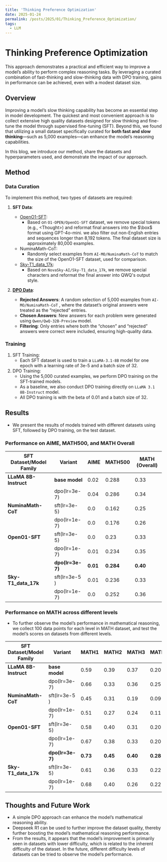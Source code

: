 ```yaml
---
title: 'Thinking Preference Optimization'
date: 2025-01-24
permalink: /posts/2025/01/Thinking_Preference_Optimization/
tags:
  - LLM
---
```


# Thinking Preference Optimization

This approach demonstrates a practical and efficient way to improve a model’s ability to perform complex reasoning tasks. By leveraging a curated combination of fast-thinking and slow-thinking data with DPO training, gains in performance can be achieved, even with a modest dataset size.

## Overview

Improving a model’s slow thinking capability has become an essential step in model development. The quickest and most convenient approach is to collect extensive high quality datasets designed for slow thinking and fine-tune the model through supervised fine-tuning (SFT). Beyond this, we found that utilizing a small dataset specifically curated for **both fast and slow thinking**—such as 5,000 examples—can enhance the model’s reasoning capabilities. 

In this blog, we introduce our method, share the datasets and hyperparameters used, and demonstrate the impact of our approach.

## Method

### Data Curation
To implement this method, two types of datasets are required:
1. **SFT Data**:
    - [OpenO1-SFT](https://huggingface.co/datasets/VanWang/OpenO1-SFT-Pro-Filter): 
        - Based on `O1-OPEN/OpenO1-SFT` dataset, we remove special tokens (e.g., <Thought\>) and reformat final answers into the $\box$ format using GPT-4o-mini. we also filter out non-English entries and sequences longer than 8,192 tokens. The final dataset size is approximately 80,000 examples.
    - NuminaMath-CoT:
        - Randomly select examples from `AI-MO/NuminaMath-CoT` to match the size of the OpenO1-SFT dataset, used for comparison.
    - [Sky-T1_data_17k](https://huggingface.co/datasets/VanWang/SKY-SFT): 
        - Based on `NovaSky-AI/Sky-T1_data_17k`, we remove special characters and reformat the final answer into QWQ's output style.
    
2. **[DPO Data](https://huggingface.co/datasets/VanWang/NuminaMath-CoT_O1_Qwq)**:
    - **Rejected Answers**: A random selection of 5,000 examples from `AI-MO/NuminaMath-CoT` , where the dataset’s original answers were treated as the “rejected” entries.
    - **Chosen Answers**: New answers for each problem were generated using `Qwen/QwQ-32B-Preview` model.
    - **Filtering**: Only entries where both the “chosen” and “rejected” answers were correct were included, ensuring high-quality data.

### Training
1.	SFT Training:
	- Each SFT dataset is used to train a `LLaMA-3.1-8B` model for one epoch with a learning rate of 3e-5 and a batch size of 32.
2.	DPO Training:
	- Using the 5,000 curated examples, we perform DPO training on the SFT-trained models.
	- As a baseline, we also conduct DPO training directly on `LLaMA 3.1 8B-Instruct` model.
	- All DPO training is with the beta of 0.01 and a batch size of 32.
    

## Results

- We present the results of models trained with different datasets using SFT, followed by DPO training, on the test dataset.

### Performance on AIME, MATH500, and MATH Overall 


| **SFT Dataset/Model Family** | **Variant**                 | **AIME** | **MATH500** | **MATH (Overall)** |
| ---------------------------- | --------------------------- | -------- | ----------- | ------------------ |
| **LLaMA 8B-Instruct**        | **base model**              | 0.02     | 0.288       | 0.33               |
|                              | dpo(lr=3e-7) | 0.04     | 0.286       | 0.34               |
|  **NuminaMath-CoT**  | sft(lr=3e-5) | 0.0      | 0.162       | 0.25               |
|            | dpo(lr=1e-7) | 0.0      | 0.176       | 0.26            |
|  **OpenO1-SFT**              | sft(lr=3e-5)            | 0.0      | 0.23        | 0.33               |
|                              | dpo(lr=1e-7) | 0.01     | 0.234       | 0.35               |
|                              | **dpo(lr=3e-7)** | **0.01**     | **0.284**      | **0.40**               |
|  **Sky-T1_data_17k**      | sft(lr=3e-5 )            | 0.01     | 0.236       | 0.33               |
|         | dpo(lr=1e-7) | 0.0      | 0.252       | 0.36                                     |

    
    
### Performance on MATH across different levels 
- To further observe the model’s performance in mathematical reasoning, we collect 100 data points for each level in MATH dataset, and test the model’s scores on datasets from different levels.


| **SFT Dataset/Model Family** | **Variant**              | **MATH1** | **MATH2** | **MATH3** | **MATH4** | **MATH5** |
| ---------------------------- | ------------------------ | --------- | --------- | --------- | --------- | --------- |
| **LLaMA 8B-Instruct**        | **base model**           | 0.59      | 0.39      | 0.37      | 0.20      | 0.10      |
|                              | dpo(lr=3e-7) | 0.66      | 0.33      | 0.36      | 0.25      | 0.13      |
|   **NuminaMath-CoT**    | sft(lr=3e-5 )         | 0.45      | 0.31      | 0.19      | 0.09      | 0.05      |
|                         | dpo(lr=1e-7) | 0.51      | 0.27      | 0.24      | 0.11      | 0.01      |
|  **OpenO1-SFT**       | sft(lr=3e-5)         | 0.58      | 0.40      | 0.31      | 0.20      | 0.10      |
|                       | dpo(lr=1e-7) | 0.67      | 0.38      | 0.33      | 0.20      | 0.09      |
|                              | **dpo(lr=3e-7)** | **0.73**      | **0.45**      | **0.40**      | **0.28**      | **0.09**      |
|  **Sky-T1_data_17k**   | sft(lr=3e-5)      | 0.61      | 0.36      | 0.33      | 0.22      | 0.08      |
|                       | dpo(lr=1e-7) | 0.68      | 0.40      | 0.26      | 0.22      | 0.14      |


## Thoughts and Future Work
- A simple DPO approach can enhance the model’s mathematical reasoning ability.
- Deepseek R1 can be used to further improve the dataset quality, thereby further boosting the model’s mathematical reasoning performance.
- From the results, it appears that the model’s improvement is primarily seen in datasets with lower difficulty, which is related to the inherent difficulty of the dataset. In the future, different difficulty levels of datasets can be tried to observe the model’s performance.